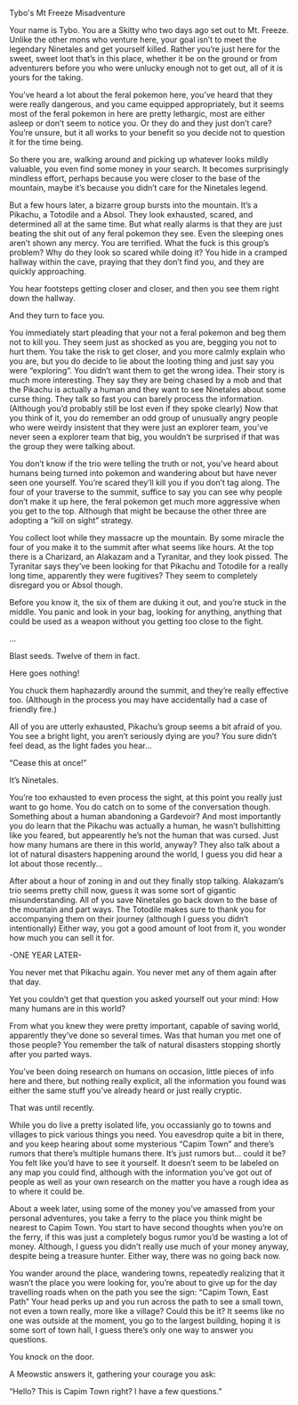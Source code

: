 Tybo's Mt Freeze Misadventure

Your name is Tybo. You are a Skitty who two days ago set out to Mt. Freeze. Unlike the other mons who venture here, your goal isn’t to meet the legendary Ninetales and get yourself killed. Rather you’re just here for the sweet, sweet loot that’s in this place, whether it be on the ground or from adventurers before you who were unlucky enough not to get out, all of it is yours for the taking.

You’ve heard a lot about the feral pokemon here, you’ve heard that they were really dangerous, and you came equipped appropriately, but it seems most of the feral pokemon in here are pretty lethargic, most are either asleep or don’t seem to notice you. Or they do and they just don’t care? You’re unsure, but it all works to your benefit so you decide not to question it for the time being.

So there you are, walking around and picking up whatever looks mildly valuable, you even find some money in your search. It becomes surprisingly mindless effort, perhaps because you were closer to the base of the mountain, maybe it’s because you didn’t care for the Ninetales legend.

But a few hours later, a bizarre group bursts into the mountain. It’s a Pikachu, a Totodile and a Absol. They look exhausted, scared, and determined all at the same time. But what really alarms is that they are just beating the shit out of any feral pokemon they see. Even the sleeping ones aren’t shown any mercy. You are terrified. What the fuck is this group’s problem? Why do they look so scared while doing it? You hide in a cramped hallway within the cave, praying that they don’t find you, and they are quickly approaching.

You hear footsteps getting closer and closer, and then you see them right down the hallway.

And they turn to face you.

You immediately start pleading that your not a feral pokemon and beg them not to kill you. They seem just as shocked as you are, begging you not to hurt them. You take the risk to get closer, and you more calmly explain who you are, but you do decide to lie about the looting thing and just say you were “exploring”. You didn’t want them to get the wrong idea. Their story is much more interesting. They say they are being chased by a mob and that the Pikachu is actually a human and they want to see Ninetales about some curse thing. They talk so fast you can barely process the information. (Although you’d probably still be lost even if they spoke clearly) Now that you think of it, you do remember an odd group of unusually angry people who were weirdy insistent that they were just an explorer team, you’ve never seen a explorer team that big, you wouldn’t be surprised if that was the group they were talking about.

You don’t know if the trio were telling the truth or not, you’ve heard about humans being turned into pokemon and wandering about but have never seen one yourself. You’re scared they’ll kill you if you don’t tag along. The four of your traverse to the summit, suffice to say you can see why people don’t make it up here, the feral pokemon get much more aggressive when you get to the top. Although that might be because the other three are adopting a “kill on sight” strategy. 

You collect loot while they massacre up the mountain. By some miracle the four of you make it to the summit after what seems like hours. At the top there is a Charizard, an Alakazam and a Tyranitar, and they look pissed. The Tyranitar says they’ve been looking for that Pikachu and Totodile for a really long time, apparently they were fugitives? They seem to completely disregard you or Absol though.

Before you know it, the six of them are duking it out, and you’re stuck in the middle. You panic and look in your bag, looking for anything, anything that could be used as a weapon without you getting too close to the fight.

…

Blast seeds. Twelve of them in fact.

Here goes nothing!

You chuck them haphazardly around the summit, and they’re really effective too. (Although in the process you may have accidentally had a case of friendly fire.)

All of you are utterly exhausted, Pikachu’s group seems a bit afraid of you. You see a bright light, you aren’t seriously dying are you? You sure didn’t feel dead, as the light fades you hear…

“Cease this at once!”

It’s Ninetales.

You’re too exhausted to even process the sight, at this point you really just want to go home. You do catch on to some of the conversation though. Something about a human abandoning a Gardevoir? And most importantly you do learn that the Pikachu was actually a human, he wasn’t bullshitting like you feared, but appearently he’s not the human that was cursed. Just how many humans are there in this world, anyway? They also talk about a lot of natural disasters happening around the world, I guess you did hear a lot about those recently…

After about a hour of zoning in and out they finally stop talking. Alakazam’s trio seems pretty chill now, guess it was some sort of gigantic misunderstanding. All of you save Ninetales go back down to the base of the mountain and part ways. The Totodile makes sure to thank you for accompanying them on their journey (although I guess you didn’t intentionally) Either way, you got a good amount of loot from it, you wonder how much you can sell it for.

-ONE YEAR LATER-

You never met that Pikachu again. You never met any of them again after that day.

Yet you couldn’t get that question you asked yourself out your mind: How many humans are in this world?

From what you knew they were pretty important, capable of saving world, apparently they’ve done so several times. Was that human you met one of those people? You remember the talk of natural disasters stopping shortly after you parted ways.

You’ve been doing research on humans on occasion, little pieces of info here and there, but nothing really explicit, all the information you found was either the same stuff you’ve already heard or just really cryptic. 

That was until recently. 

While you do live a pretty isolated life, you occassianly go to towns and villages to pick various things you need. You eavesdrop quite a bit in there, and you keep hearing about some mysterious “Capim Town” and there’s rumors that there’s multiple humans there. It’s just rumors but… could it be? You felt like you’d have to see it yourself. It doesn’t seem to be labeled on any map you could find, although with the information you’ve got out of people as well as your own research on the matter you have a rough idea as to where it could be.

About a week later, using some of the money you’ve amassed from your personal adventures, you take a ferry to the place you think might be nearest to Capim Town. You start to have second thoughts when you’re on the ferry, if this was just a completely bogus rumor you’d be wasting a lot of money. Although, I guess you didn’t really use much of your money anyway, despite being a treasure hunter. Either way, there was no going back now.

You wander around the place, wandering towns, repeatedly realizing that it wasn’t the place you were looking for, you’re about to give up for the day travelling roads when on the path you see the sign: “Capim Town, East Path” Your head perks up and you run across the path to see a small town, not even a town really, more like a village? Could this be it? It seems like no one was outside at the moment, you go to the largest building, hoping it is some sort of town hall, I guess there’s only one way to answer you questions.

You knock on the door.

A Meowstic answers it, gathering your courage you ask:

“Hello? This is Capim Town right? I have a few questions.”